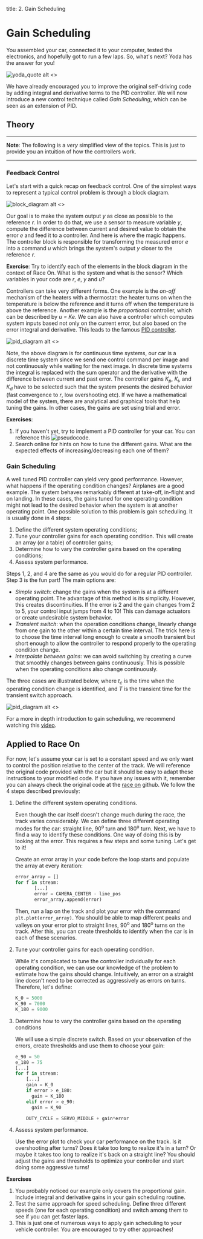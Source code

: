 title: 2. Gain Scheduling

# Gain Scheduling

You assembled your car, connected it to your computer, tested the electronics, and hopefully got to run a few laps. So, what's next? Yoda has the answer for you!

![yoda_quote alt <>](../images/yoda_quote.gif "Master Yoda")
<!-- <img src="yoda_quote.gif" alt="Master Yoda" class="center"> -->

We have already encouraged you to improve the original self-driving code by adding integral and derivative terms to the PID controller. We will now introduce a new control technique called *Gain Scheduling*, which can be seen as an extension of PID.

## Theory
---
**Note**: The following is a *very* simplified view of the topics. This is just to provide you an intuition of how the controllers work.

---

### Feedback Control
Let's start with a quick recap on feedback control. One of the simplest ways to represent a typical control problem is through a block diagram.

![block_diagram alt <>](./../images/basic_block_diagram-1.png "Block Diagram")

Our goal is to make the system output *y* as close as possible to the reference *r*. In order to do that, we use a sensor to measure variable *y*, compute the difference between current and desired value to obtain the error *e* and feed it to a controller. And here is where the magic happens. The controller block is responsible for transforming the measured error *e* into a command *u* which brings the system's output *y* closer to the reference *r*.

**Exercise**:
Try to identify each of the elements in the block diagram in the context of Race On. What is the system and what is the sensor? Which variables in your code are *r*, *e*, *y* and *u*?

Controllers can take very different forms. One example is the *on-off* mechanism of the heaters with a thermostat: the heater turns on when the temperature is below the reference and it turns off when the temperature is above the reference. Another example is the *proportional* controller, which can be described by *u = Ke*. We can also have a controller which computes system inputs based not only on the current error, but also based on the error integral and derivative. This leads to the famous [PID controller](https://en.wikipedia.org/wiki/PID_controller "Wikipedia: PID").

![pid_diagram alt <>](./../images/pid_block_diagram-1.png "PID block diagram")

Note, the above diagram is for continuous time systems, our car is a discrete time system since we send one control command per image and not continuously while waiting for the next image. In discrete time systems the integral is replaced with the sum operator and the derivative with the difference between current and past error. The controller gains $K_p$, $K_i$, and $K_d$ have to be selected such that the system presents the desired behavior (fast convergence to *r*, low overshooting etc). If we have a mathematical model of the system, there are analytical and graphical tools that help tuning the gains. In other cases, the gains are set using trial and error.

**Exercises**:

1. If you haven't yet, try to implement a PID controller for your car. You can reference this ![pseudocode](https://en.wikipedia.org/wiki/PID_controller#Pseudocode "Wikipedia: PID").
2. Search online for hints on how to tune the different gains. What are the expected effects of increasing/decreasing each one of them?

### Gain Scheduling
A well tuned PID controller can yield very good performance. However, what happens if the operating condition changes? Airplanes are a good example. The system behaves remarkably different at take-off, in-flight and on landing. In these cases, the gains tuned for one operating condition might not lead to the desired behavior when the system is at another operating point. One possible solution to this problem is gain scheduling. It is usually done in 4 steps:

1. Define the different system operating conditions;
2. Tune your controller gains for each operating condition. This will create an array (or a table) of controller gains;
3. Determine how to vary the controller gains based on the operating conditions;
4. Assess system performance.

Steps 1, 2, and 4 are the same as you would do for a regular PID controller. Step 3 is the fun part! The main options are:

* *Simple switch*: change the gains when the system is at a different operating point. The advantage of this method is its simplicity. However, this creates discontinuities. If the error is 2 and the gain changes from 2 to 5, your control input jumps from 4 to 10! This can damage actuators or create undesirable system behavior.
* *Transient switch*: when the operation conditions change, linearly change from one gain to the other within a certain time interval. The trick here is to choose the time interval long enough to create a smooth transient but short enough to allow the controller to respond properly to the operating condition change.
* *Interpolate between gains*: we can avoid switching by creating a curve that smoothly changes between gains continuously. This is possible when the operating conditions also change continuously.

The three cases are illustrated below, where $t_c$ is the time when the operating condition change is identified, and $T$ is the transient time for the transient switch approach.

![pid_diagram alt <>](../images/switches.png "PID block diagram")
<!-- <img src="./../images/switches.png" alt="drawing" width="500" class="center"/> -->

For a more in depth introduction to gain scheduling, we recommend watching this [video](https://www.youtube.com/watch?v=YiUjAV1bhKs).

## Applied to Race On

For now, let's assume your car is set to a constant speed and we only want to control the position relative to the center of the track. We will reference the original code provided with the car but it should be easy to adapt these instructions to your modified code. If you have any issues with it, remember you can always check the original code at the [race on](https://github.com/race-on) github. We follow the 4 steps described previously:

1. Define the different system operating conditions.

    Even though the car itself doesn't change much during the race, the track varies considerably. We can define three different operating modes for the car: straight line, 90<sup>o</sup> turn and 180<sup>o</sup> turn.  Next, we have to find a way to identify these conditions. One way of doing this is by looking at the error. This requires a few steps and some tuning. Let's get to it!

    Create an error array in your code before the loop starts and populate the array at every iteration:
    ```python
    error_array = []
    for f in stream:
           [...]
           error = CAMERA_CENTER - line_pos
           error_array.append(error)
    ```
    Then, run a lap on the track and plot your error with the command `plt.plot(error_array)`.   You should be able to map different peaks and valleys on your error plot to straight lines, 90<sup>o</sup> and 180<sup>o</sup> turns on the track. After this, you can create thresholds to identify when the car is in each of these scenarios.

2. Tune your controller gains for each operating condition.

    While it's complicated to tune the controller individually for each operating condition, we can use our knowledge of the problem to estimate how the gains should change. Intuitively, an error on a straight line doesn't need to be corrected as aggressively as errors on turns. Therefore, let's define:
    ```python
    K_0 = 5000
    K_90 = 7000
    K_180 = 9000
    ```

3. Determine how to vary the controller gains based on the operating conditions

    We will use a simple discrete switch. Based on your observation of the errors, create thresholds and use them to choose your gain:
    ```python
    e_90 = 50
    e_180 = 75
    [...]
    for f in stream:
        [...]
        gain = K_0
        if error > e_180:
          gain = K_180
        elif error > e_90:
          gain = K_90

        DUTY_CYCLE = SERVO_MIDDLE + gain*error
    ```

4. Assess system performance.

    Use the error plot to check your car performance on the track. Is it overshooting after turns? Does it take too long to realize it's in a turn? Or maybe it takes too long to realize it's back on a straight line? You should adjust the gains and thresholds to optimize your controller and start doing some aggressive turns!

**Exercises**

1. You probably noticed our example only covers the proportional gain. Include integral and derivative gains in your gain scheduling routine.
2. Test the same approach for speed scheduling. Define three different speeds (one for each operating condition) and switch among them to see if you can get faster laps.
3. This is just one of numerous ways to apply gain scheduling to your vehicle controller. You are encouraged to try other approaches!
